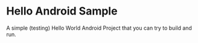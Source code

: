 # Hello Android Sample
A simple (testing) Hello World Android Project that you can try to build and run.

